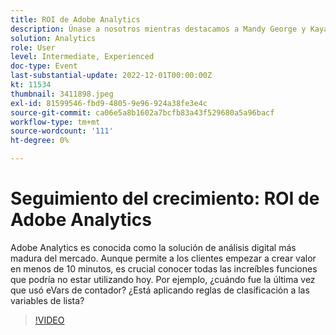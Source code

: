 ```yaml
---
title: ROI de Adobe Analytics
description: Únase a nosotros mientras destacamos a Mandy George y Kaya Walton, dos clientes expertos y usuarios de Adobe Analytics. Cada uno compartirá su mejor consejo o truco sobre Adobe Analytics. Su sesión es seguida por una oportunidad de hacer preguntas en vivo. No te lo quieres perder.
solution: Analytics
role: User
level: Intermediate, Experienced
doc-type: Event
last-substantial-update: 2022-12-01T00:00:00Z
kt: 11534
thumbnail: 3411898.jpeg
exl-id: 81599546-fbd9-4805-9e96-924a38fe3e4c
source-git-commit: ca06e5a8b1602a7bcfb83a43f529680a5a96bacf
workflow-type: tm+mt
source-wordcount: '111'
ht-degree: 0%

---
```


# Seguimiento del crecimiento: ROI de Adobe Analytics

Adobe Analytics es conocida como la solución de análisis digital más madura del mercado. Aunque permite a los clientes empezar a crear valor en menos de 10 minutos, es crucial conocer todas las increíbles funciones que podría no estar utilizando hoy. Por ejemplo, ¿cuándo fue la última vez que usó eVars de contador? ¿Está aplicando reglas de clasificación a las variables de lista?

>[!VIDEO](https://video.tv.adobe.com/v/3411898/?quality=12&learn=on)
